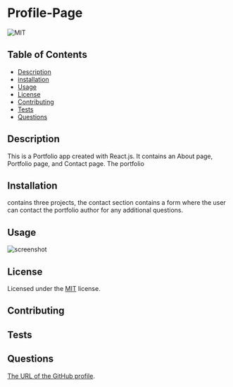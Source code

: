 # Profile-Page

![MIT](https://img.shields.io/badge/License-MIT-yellow.svg)

## Table of Contents

- [Description](#description)
- [installation](#installation)
- [Usage](#usage)
- [License](#license)
- [Contributing](#contributing)
- [Tests](#tests)
- [Questions](#questions)

## Description

This is a Portfolio app created with React.js. It contains an About page, Portfolio page, and Contact page. The portfolio

## Installation

contains three projects, the contact section contains a form where the user can contact the portfolio author for any additional questions.

## Usage

![screenshot]()

## License

Licensed under the [MIT](http://choosealicense.com/licenses/mit/) license.

## Contributing

## Tests

## Questions

[The URL of the GitHub profile](https://github.com/).
